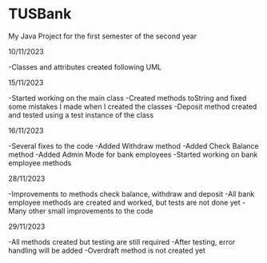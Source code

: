 # TUSBank
My Java Project for the first semester of the second year

10/11/2023

-Classes and attributes created following UML

15/11/2023

-Started working on the main class
-Created methods toString and fixed some mistakes I made when I created the classes
-Deposit method created and tested using a test instance of the class

16/11/2023

-Several fixes to the code
-Added Withdraw method
-Added Check Balance method
-Added Admin Mode for bank employees
-Started working on bank employee methods

28/11/2023

-Improvements to methods check balance, withdraw and deposit
-All bank employee methods are created and worked, but tests are not done yet
-Many other small improvements to the code

29/11/2023

-All methods created but testing are still required
-After testing, error handling will be added
-Overdraft method is not created yet